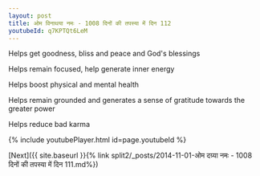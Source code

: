 ```yaml
---
layout: post
title: ओम विनाथया नमः - 1008 दिनों की तपस्या में दिन 112
youtubeId: q7KPTQt6LeM
---
```

 
 
Helps get goodness, bliss and peace and God's blessings
 
Helps remain focused, help generate inner energy 
 
Helps boost physical and mental health 
 
Helps remain grounded and generates a sense of gratitude towards the greater power 
 
Helps reduce bad karma
 
 
 
 


{% include youtubePlayer.html id=page.youtubeId %}
 
[Next]({{ site.baseurl }}{% link  split2/_posts/2014-11-01-ओम दग्र्या नमः - 1008 दिनों की तपस्या में दिन 111.md%})
 
